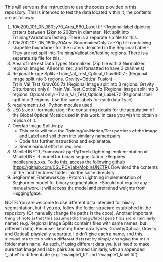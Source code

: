 This will serve as the instruction to use the codes provided in this repository. This is intended to test the data located within it, the contents are as follows: 
1) 10to200_10E_0N_180by70_Area_660_Label.tif
      -Regional label dpicting craters between 12km to 200km in diameter
      -Not split into Training/Validation/Testing. There is a separate zip file for this.
3) 12to200_10E_0N_180by70Area_BoundariesOnly.7z
      -Zip file containing shapefile boundaries for the craters depicted in the Regional Label
      -They are not split into Training/Validation/testing regions. There is a seperate zip file for this.
4) Area of Interest Data Types Normalized (Zip file with 3 Normalized regional Images. All normlized, and formatted to have 3 channels)
5) Regional Image Splits
   -Train_Val_Test_Optical_Grav660.7z (Regional Image split into 3 regions. Gravity+Optical Fusion)
   -Train_Val_Test_Grav660.7z (Regional Image split into 3 regions. Gravity Disturbance only))
   -Train_Val_Test_Optical.7z (Regional Image split into 3 regions. Optical only)
   -Train_Val_Test_Optical_Label.7z (Regional label split into 3 regions. Use the same labels for each data Type)
6) requirements.txt
     -Python modules used
7) USGS Job Information.log
     -File containing details for the acquisition of the Global Optical Mosaic used in this work. In case you wish to obtain a replica of it. 
8) Overlap Image Splitter.py
      - This code will take the Training/Validation/Test portions of the Image and Label and splt them into similarly named pairs.
      - Code has further instructions and explanaton.
      - Some manual effort is required.
9) MobileUNETR_Framework.py
      -PyTorch Lightning implementation of MobileUNETR model for binary segmentation.
      -Requires mobileunetr_xxs. To do this, access the following github (https://github.com/OSUPCVLab/MobileUNETR). Download the contents of the 'architectures' folder into the same directory.
10) SegFormer_Framework.py
      -Pytorch Lightning implementation of SegFormer model for binary segmentation.
      -Should not require any manual work. It will access the model and pretrained weights from Huggingfgace.

NOTE: You are welcome to use different data intended for binary segmentation, but if you do, follow the folder structure established in the repository (Or manually change the paths in the code).
Another important thing of note is that this assumes the Image/label pairs files are all similarly named (e.g. Regional Image Splits contains files with same names, but different data).
Because I kept my three data types (Gravity/Optical, Gravity and Optical) physically separtate, I didn't give each a name, and this allowed me to train with a different dataset by simply changing the main folder math name. 
As such, if using different data you just need to make sure that Image and label pairs are named similarly, wth an appended '_label' to differentiate (e.g.  'example1_tif' and 'example1_label.tif')
